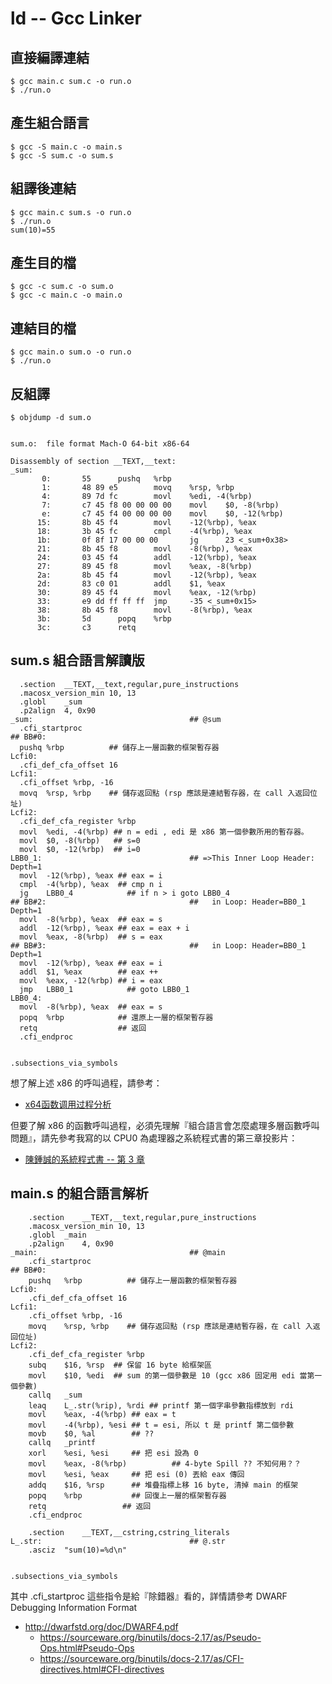 # ld -- Gcc Linker

## 直接編譯連結

```
$ gcc main.c sum.c -o run.o
$ ./run.o
```

## 產生組合語言

```
$ gcc -S main.c -o main.s
$ gcc -S sum.c -o sum.s
```

## 組譯後連結

```
$ gcc main.c sum.s -o run.o
$ ./run.o
sum(10)=55
```

## 產生目的檔

```
$ gcc -c sum.c -o sum.o
$ gcc -c main.c -o main.o
```

## 連結目的檔

```
$ gcc main.o sum.o -o run.o
$ ./run.o
```

## 反組譯

```
$ objdump -d sum.o


sum.o:  file format Mach-O 64-bit x86-64

Disassembly of section __TEXT,__text:
_sum:
       0:       55      pushq   %rbp
       1:       48 89 e5        movq    %rsp, %rbp
       4:       89 7d fc        movl    %edi, -4(%rbp)
       7:       c7 45 f8 00 00 00 00    movl    $0, -8(%rbp)
       e:       c7 45 f4 00 00 00 00    movl    $0, -12(%rbp)
      15:       8b 45 f4        movl    -12(%rbp), %eax
      18:       3b 45 fc        cmpl    -4(%rbp), %eax
      1b:       0f 8f 17 00 00 00       jg      23 <_sum+0x38>
      21:       8b 45 f8        movl    -8(%rbp), %eax
      24:       03 45 f4        addl    -12(%rbp), %eax
      27:       89 45 f8        movl    %eax, -8(%rbp)
      2a:       8b 45 f4        movl    -12(%rbp), %eax
      2d:       83 c0 01        addl    $1, %eax
      30:       89 45 f4        movl    %eax, -12(%rbp)
      33:       e9 dd ff ff ff  jmp     -35 <_sum+0x15>
      38:       8b 45 f8        movl    -8(%rbp), %eax
      3b:       5d      popq    %rbp
      3c:       c3      retq
```

## sum.s 組合語言解讀版

```
  .section	__TEXT,__text,regular,pure_instructions
  .macosx_version_min 10, 13
  .globl	_sum
  .p2align	4, 0x90
_sum:                                   ## @sum
  .cfi_startproc
## BB#0:
  pushq	%rbp          ## 儲存上一層函數的框架暫存器
Lcfi0:
  .cfi_def_cfa_offset 16
Lcfi1:
  .cfi_offset %rbp, -16
  movq	%rsp, %rbp    ## 儲存返回點 (rsp 應該是連結暫存器，在 call 入返回位址)
Lcfi2:
  .cfi_def_cfa_register %rbp
  movl	%edi, -4(%rbp) ## n = edi , edi 是 x86 第一個參數所用的暫存器。
  movl	$0, -8(%rbp)   ## s=0
  movl	$0, -12(%rbp)  ## i=0
LBB0_1:                                 ## =>This Inner Loop Header: Depth=1
  movl	-12(%rbp), %eax ## eax = i
  cmpl	-4(%rbp), %eax  ## cmp n i
  jg	LBB0_4            ## if n > i goto LBB0_4
## BB#2:                                ##   in Loop: Header=BB0_1 Depth=1
  movl	-8(%rbp), %eax  ## eax = s
  addl	-12(%rbp), %eax ## eax = eax + i
  movl	%eax, -8(%rbp)  ## s = eax
## BB#3:                                ##   in Loop: Header=BB0_1 Depth=1
  movl	-12(%rbp), %eax ## eax = i
  addl	$1, %eax        ## eax ++
  movl	%eax, -12(%rbp) ## i = eax
  jmp	LBB0_1            ## goto LBB0_1
LBB0_4:
  movl	-8(%rbp), %eax  ## eax = s
  popq	%rbp            ## 還原上一層的框架暫存器
  retq                  ## 返回
  .cfi_endproc


.subsections_via_symbols
```

想了解上述 x86 的呼叫過程，請參考：

* [x64函数调用过程分析](https://www.jianshu.com/p/5a4f2d78cb53)

但要了解 x86 的函數呼叫過程，必須先理解『組合語言會怎麼處理多層函數呼叫問題』，請先參考我寫的以 CPU0 為處理器之系統程式書的第三章投影片：

* [陳鍾誠的系統程式書 -- 第 3 章](https://www.slideshare.net/ccckmit/3-73472890)

## main.s 的組合語言解析

```
	.section	__TEXT,__text,regular,pure_instructions
	.macosx_version_min 10, 13
	.globl	_main
	.p2align	4, 0x90
_main:                                  ## @main
	.cfi_startproc
## BB#0:
	pushq	%rbp          ## 儲存上一層函數的框架暫存器
Lcfi0:
	.cfi_def_cfa_offset 16
Lcfi1:
	.cfi_offset %rbp, -16
	movq	%rsp, %rbp    ## 儲存返回點 (rsp 應該是連結暫存器，在 call 入返回位址)
Lcfi2:
	.cfi_def_cfa_register %rbp
	subq	$16, %rsp  ## 保留 16 byte 給框架區
	movl	$10, %edi  ## sum 的第一個參數是 10 (gcc x86 固定用 edi 當第一個參數)
	callq	_sum
	leaq	L_.str(%rip), %rdi ## printf 第一個字串參數指標放到 rdi
	movl	%eax, -4(%rbp) ## eax = t
	movl	-4(%rbp), %esi ## t = esi, 所以 t 是 printf 第二個參數
	movb	$0, %al        ## ?? 
	callq	_printf
	xorl	%esi, %esi     ## 把 esi 設為 0
	movl	%eax, -8(%rbp)          ## 4-byte Spill ?? 不知何用？？
	movl	%esi, %eax     ## 把 esi (0) 丟給 eax 傳回
	addq	$16, %rsp      ## 堆疊指標上移 16 byte, 清掉 main 的框架
	popq	%rbp           ## 回復上一層的框架暫存器
	retq                 ## 返回
	.cfi_endproc

	.section	__TEXT,__cstring,cstring_literals
L_.str:                                 ## @.str
	.asciz	"sum(10)=%d\n"


.subsections_via_symbols

```

其中 .cfi_startproc 這些指令是給『除錯器』看的，詳情請參考 DWARF Debugging Information Format

* http://dwarfstd.org/doc/DWARF4.pdf
  * https://sourceware.org/binutils/docs-2.17/as/Pseudo-Ops.html#Pseudo-Ops
  * https://sourceware.org/binutils/docs-2.17/as/CFI-directives.html#CFI-directives

